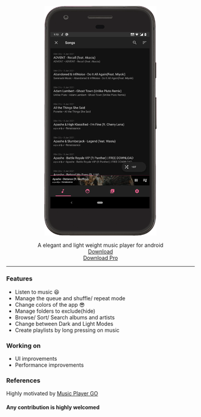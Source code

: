 <p align="center">
  <img width="300" src="https://github.com/AP-Atul/music_player_lite/blob/main/assets/music_player_lite.gif" alt="app gif">
</p>

<p align="center">
  A elegant and light weight music player for android <br>
  <a href="https://github.com/AP-Atul/music_player_lite/releases/download/v0.1/mplite.apk">Download</a> <br>
  <a href="https://github.com/AP-Atul/music_player_lite/releases/download/v0.1/mplite_online.apk">Download Pro</a>
</p>

---
### Features
* Listen to music 😆
* Manage the queue and shuffle/ repeat mode
* Change colors of the app 😎
* Manage folders to exclude(hide)
* Browse/ Sort/ Search albums and artists
* Change between Dark and Light Modes
* Create playlists by long pressing on music

### Working on
* UI improvements
* Performance improvements

### References
Highly motivated by [Music Player GO](https://github.com/enricocid/Music-Player-GO)


#### Any contribution is highly welcomed
